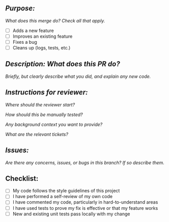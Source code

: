 ## *Purpose:*

*What does this merge do? Check all that apply.*

- [ ] Adds a new feature
- [ ] Improves an existing feature
- [ ] Fixes a bug
- [ ] Cleans up (logs, tests, etc.)

## *Description: What does this PR do?*

*Briefly, but clearly describe what you did, and explain any new code.*

## *Instructions for reviewer:*

*Where should the reviewer start?*

*How should this be manually tested?*

*Any background context you want to provide?*

*What are the relevant tickets?*

## *Issues:*

*Are there any concerns, issues, or bugs in this branch? If so describe them.*

## Checklist:
- [ ] My code follows the style guidelines of this project
- [ ] I have performed a self-review of my own code
- [ ] I have commented my code, particularly in hard-to-understand areas
- [ ] I have used tests to prove my fix is effective or that my feature works
- [ ] New and existing unit tests pass locally with my change
